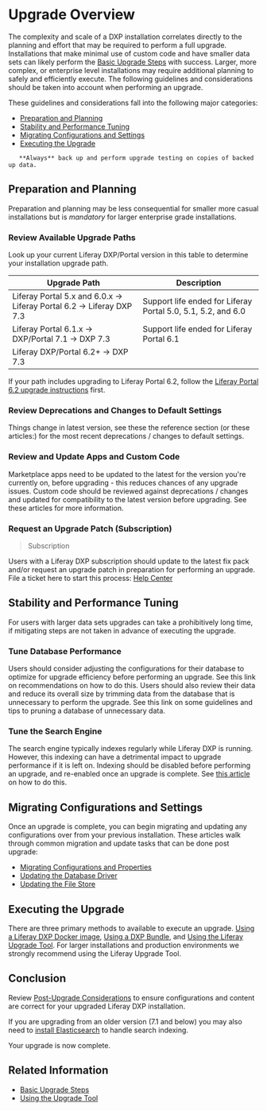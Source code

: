 # Upgrade Overview

The complexity and scale of a DXP installation correlates directly to the planning and effort that may be required to perform a full upgrade. Installations that make minimal use of custom code and have smaller data sets can likely perform the [Basic Upgrade Steps](./basic-upgrade-steps.md) with success. Larger, more complex, or enterprise level installations may require additional planning to safely and efficiently execute. The following guidelines and considerations should be taken into account when performing an upgrade.

These guidelines and considerations fall into the following major categories:

* [Preparation and Planning](#preparation-and-planning)
* [Stability and Performance Tuning](#stability-and-performance-tuning)
* [Migrating Configurations and Settings](#migrating-configurations-and-settings)
* [Executing the Upgrade](#executing-the-upgrade)

```warning::
   **Always** back up and perform upgrade testing on copies of backed up data.
```

## Preparation and Planning

Preparation and planning may be less consequential for smaller more casual installations but is *mandatory* for larger enterprise grade installations.

### Review Available Upgrade Paths

Look up your current Liferay DXP/Portal version in this table to determine your installation upgrade path.

| Upgrade Path                            | Description |
| --------------------------------------- | ----------- |
| Liferay Portal 5.x and 6.0.x &rarr; Liferay Portal 6.2 &rarr; Liferay DXP 7.3 | Support life ended for Liferay Portal 5.0, 5.1, 5.2, and 6.0 |
| Liferay Portal 6.1.x &rarr; DXP/Portal 7.1 &rarr; DXP 7.3 | Support life ended for Liferay Portal 6.1 |
| Liferay DXP/Portal 6.2+ &rarr; DXP 7.3      |             |

If your path includes upgrading to Liferay Portal 6.2, follow the [Liferay Portal 6.2 upgrade instructions](https://help.liferay.com/hc/en-us/articles/360017903232-Upgrading-Liferay) first.

### Review Deprecations and Changes to Default Settings

Things change in latest version, see these the reference section (or these articles:) for the most recent deprecations / changes to default settings.

### Review and Update Apps and Custom Code

Marketplace apps need to be updated to the latest for the version you're currently on, before upgrading - this reduces chances of any upgrade issues. Custom code should be reviewed against deprecations / changes and updated for compatibility to the latest version before upgrading. See these articles for more information.

### Request an Upgrade Patch (Subscription)

> Subscription

Users with a Liferay DXP subscription should update to the latest fix pack and/or request an upgrade patch in preparation for performing an upgrade. File a ticket here to start this process: [Help Center](link)

## Stability and Performance Tuning

For users with larger data sets upgrades can take a prohibitively long time, if mitigating steps are not taken in advance of executing the upgrade.

### Tune Database Performance

Users should consider adjusting the configurations for their database to optimize for upgrade efficiency before performing an upgrade. See this link on recommendations on how to do this. Users should also review their data and reduce its overall size by trimming data from the database that is unnecessary to perform the upgrade. See this link on some guidelines and tips to pruning a database of unnecessary data.

### Tune the Search Engine

The search engine typically indexes regularly while Liferay DXP is running. However, this indexing can have a detrimental impact to upgrade performance if it is left on. Indexing should be disabled before performing an upgrade, and re-enabled once an upgrade is complete. See [this article](link) on how to do this.

## Migrating Configurations and Settings

Once an upgrade is complete, you can begin migrating and updating any configurations over from your previous installation. These articles walk through common migration and update tasks that can be done post upgrade:

* [Migrating Configurations and Properties](../configuration-and-infrastructure/migrating-configurations-and-properties.md)
* [Updating the Database Driver](../configuration-and-infrastructure/updating-the-database-driver.md)
* [Updating the File Store](../configuration-and-infrastructure/updating-the-file-store.md)

## Executing the Upgrade

There are three primary methods to available to execute an upgrade. [Using a Liferay DXP Docker image](./basic-upgrade-steps.md#using-the-latest-docker-image), [Using a DXP Bundle](./basic-upgrade-steps.md#using-the-latest-bundle), and [Using the Liferay Upgrade Tool](./using-the-liferay-upgrade-tool.md). For larger installations and production environments we strongly recommend using the Liferay Upgrade Tool.

## Conclusion

Review [Post-Upgrade Considerations](./post-upgrade-considerations.md) to ensure configurations and content are correct for your upgraded Liferay DXP installation.

If you are upgrading from an older version (7.1 and below) you may also need to [install Elasticsearch](../configuration-and-infrastructure/dxp-and-elasticsearch.md) to handle search indexing.

Your upgrade is now complete.

## Related Information

* [Basic Upgrade Steps](./basic-upgrade-steps.md)
* [Using the Upgrade Tool](./using-the-upgrade-tool.md)
